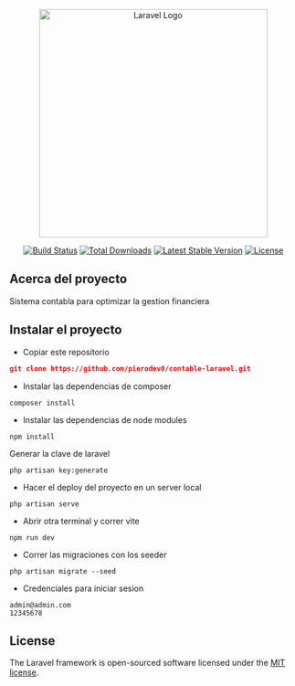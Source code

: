<p align="center"><a href="https://laravel.com" target="_blank"><img src="https://raw.githubusercontent.com/laravel/art/master/logo-lockup/5%20SVG/2%20CMYK/1%20Full%20Color/laravel-logolockup-cmyk-red.svg" width="400" alt="Laravel Logo"></a></p>

<p align="center">
<a href="https://github.com/laravel/framework/actions"><img src="https://github.com/laravel/framework/workflows/tests/badge.svg" alt="Build Status"></a>
<a href="https://packagist.org/packages/laravel/framework"><img src="https://img.shields.io/packagist/dt/laravel/framework" alt="Total Downloads"></a>
<a href="https://packagist.org/packages/laravel/framework"><img src="https://img.shields.io/packagist/v/laravel/framework" alt="Latest Stable Version"></a>
<a href="https://packagist.org/packages/laravel/framework"><img src="https://img.shields.io/packagist/l/laravel/framework" alt="License"></a>
</p>

## Acerca del proyecto

Sistema contabla para optimizar la gestion financiera



## Instalar el proyecto
- Copiar este repositorio 
```json
git clone https://github.com/pierodev0/contable-laravel.git
```
- Instalar las dependencias de composer
```
composer install
```
- Instalar las dependencias de node modules
```
npm install
```
Generar la clave de laravel
```
php artisan key:generate
```
- Hacer el deploy del proyecto en un server local
```
php artisan serve
```
- Abrir otra terminal y correr vite
```
npm run dev
```
- Correr las migraciones con los seeder
```
php artisan migrate --seed
```
- Credenciales para iniciar sesion
```
admin@admin.com
12345678
```

## License

The Laravel framework is open-sourced software licensed under the [MIT license](https://opensource.org/licenses/MIT).
